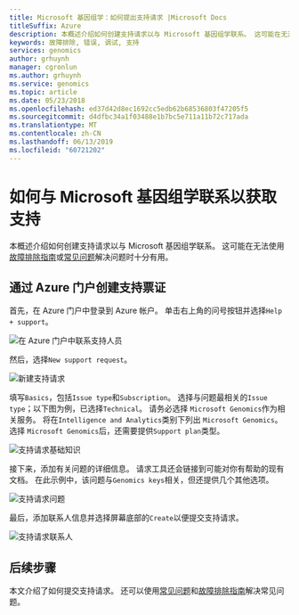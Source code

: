 ```yaml
---
title: Microsoft 基因组学：如何提出支持请求 |Microsoft Docs
titleSuffix: Azure
description: 本概述介绍如何创建支持请求以与 Microsoft 基因组学联系。 这可能在无法使用疑难解答指南或 FAQ 解决问题时十分有用。
keywords: 故障排除, 错误, 调试, 支持
services: genomics
author: grhuynh
manager: cgronlun
ms.author: grhuynh
ms.service: genomics
ms.topic: article
ms.date: 05/23/2018
ms.openlocfilehash: ed37d42d8ec1692cc5edb62b68536803f47205f5
ms.sourcegitcommit: d4dfbc34a1f03488e1b7bc5e711a11b72c717ada
ms.translationtype: MT
ms.contentlocale: zh-CN
ms.lasthandoff: 06/13/2019
ms.locfileid: "60721202"
---
```

# <a name="how-to-contact-microsoft-genomics-for-support"></a>如何与 Microsoft 基因组学联系以获取支持
本概述介绍如何创建支持请求以与 Microsoft 基因组学联系。 这可能在无法使用[故障排除指南](troubleshooting-guide-genomics.md)或[常见问题](frequently-asked-questions-genomics.md)解决问题时十分有用。 


## <a name="file-a-support-ticket-through-the-azure-portal"></a>通过 Azure 门户创建支持票证
首先，在 Azure 门户中登录到 Azure 帐户。 单击右上角的问号按钮并选择`Help + support`。

![在 Azure 门户中联系支持人员](./media/file-support-ticket/genomics-contact-support.png "Contact support on Azure portal") 



然后，选择`New support request`。 

![新建支持请求](./media/file-support-ticket/new-support-request.png "新建支持请求") 

填写`Basics`，包括`Issue type`和`Subscription`。 选择与问题最相关的`Issue type`；以下图为例，已选择`Technical`。 请务必选择 `Microsoft Genomics`作为相关服务。  将在`Intelligence and Analytics`类别下列出 `Microsoft Genomics`。   选择 `Microsoft Genomics`后，还需要提供`Support plan`类型。

![支持请求基础知识](./media/file-support-ticket/support-request-basics.png "支持请求基础知识")


接下来，添加有关问题的详细信息。 请求工具还会链接到可能对你有帮助的现有文档。 在此示例中，该问题与`Genomics keys`相关，但还提供几个其他选项。

![支持请求问题](./media/file-support-ticket/support-request-problem.png "支持请求问题")

最后，添加联系人信息并选择屏幕底部的`Create`以便提交支持请求。

![支持请求联系人](./media/file-support-ticket/support-request-contact.png "支持请求联系人")

## <a name="next-steps"></a>后续步骤
本文介绍了如何提交支持请求。 还可以使用[常见问题](frequently-asked-questions-genomics.md)和[故障排除指南](troubleshooting-guide-genomics.md)解决常见问题。 